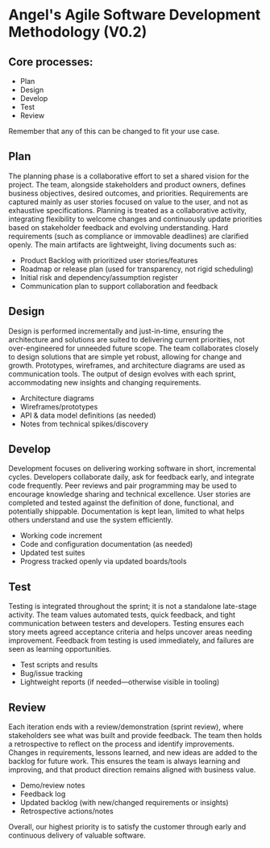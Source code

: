 # Angel's Agile Software Development Methodology (V0.2)

## Core processes:
- Plan
- Design
- Develop
- Test
- Review

Remember that any of this can be changed to fit your use case.

## Plan
The planning phase is a collaborative effort to set a shared vision for the project. The team, alongside stakeholders and product owners, defines business objectives, desired outcomes, and priorities. Requirements are captured mainly as user stories focused on value to the user, and not as exhaustive specifications. Planning is treated as a collaborative activity, integrating flexibility to welcome changes and continuously update priorities based on stakeholder feedback and evolving understanding. Hard requirements (such as compliance or immovable deadlines) are clarified openly. The main artifacts are lightweight, living documents such as:
- Product Backlog with prioritized user stories/features
- Roadmap or release plan (used for transparency, not rigid scheduling)
- Initial risk and dependency/assumption register
- Communication plan to support collaboration and feedback

## Design
Design is performed incrementally and just-in-time, ensuring the architecture and solutions are suited to delivering current priorities, not over-engineered for unneeded future scope. The team collaborates closely to design solutions that are simple yet robust, allowing for change and growth. Prototypes, wireframes, and architecture diagrams are used as communication tools. The output of design evolves with each sprint, accommodating new insights and changing requirements.
- Architecture diagrams
- Wireframes/prototypes
- API & data model definitions (as needed)
- Notes from technical spikes/discovery

## Develop
Development focuses on delivering working software in short, incremental cycles. Developers collaborate daily, ask for feedback early, and integrate code frequently. Peer reviews and pair programming may be used to encourage knowledge sharing and technical excellence. User stories are completed and tested against the definition of done, functional, and potentially shippable. Documentation is kept lean, limited to what helps others understand and use the system efficiently.
- Working code increment
- Code and configuration documentation (as needed)
- Updated test suites
- Progress tracked openly via updated boards/tools

## Test
Testing is integrated throughout the sprint; it is not a standalone late-stage activity. The team values automated tests, quick feedback, and tight communication between testers and developers. Testing ensures each story meets agreed acceptance criteria and helps uncover areas needing improvement. Feedback from testing is used immediately, and failures are seen as learning opportunities.
- Test scripts and results
- Bug/issue tracking
- Lightweight reports (if needed—otherwise visible in tooling)

## Review
Each iteration ends with a review/demonstration (sprint review), where stakeholders see what was built and provide feedback. The team then holds a retrospective to reflect on the process and identify improvements. Changes in requirements, lessons learned, and new ideas are added to the backlog for future work. This ensures the team is always learning and improving, and that product direction remains aligned with business value.
- Demo/review notes
- Feedback log
- Updated backlog (with new/changed requirements or insights)
- Retrospective actions/notes

Overall, our highest priority is to satisfy the customer through early and continuous delivery of valuable software.
